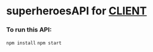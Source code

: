 # superheroesAPI for [CLIENT](https://github.com/vrima1221/superheroes')

### To run this API:
`npm install`
`npm start`
